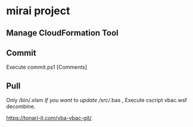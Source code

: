 # mirai project

## Manage CloudFormation Tool

## Commit 
Execute commit.ps1 [Comments]

## Pull
Only /bin/*.xlsm
If you want to update /src/*.bas , Execute cscript vbac.wsf decombine.

https://tonari-it.com/vba-vbac-git/
